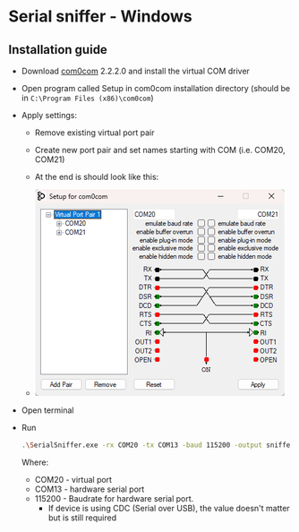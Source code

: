# Serial sniffer - Windows

## Installation guide

- Download [com0com](Windows\com0com-2.2.2.0-x64-fre-signed\setup.exe) 2.2.2.0 and install the virtual COM driver
- Open program called Setup in com0com installation directory (should be in `C:\Program Files (x86)\com0com`)
- Apply settings: 
  - Remove existing virtual port pair
  - Create new port pair and set names starting with COM (i.e. COM20, COM21)
  - At the end is should look like this:

  - ![Com0Com settings](com0com.png)


- Open terminal
- Run
    ```bash
    .\SerialSniffer.exe -rx COM20 -tx COM13 -baud 115200 -output sniffed.txt
    ```

    Where:
     - COM20 - virtual port
     - COM13 - hardware serial port
     - 115200 - Baudrate for hardware serial port. 
       - If device is using CDC (Serial over USB), the value doesn't matter but is still required

